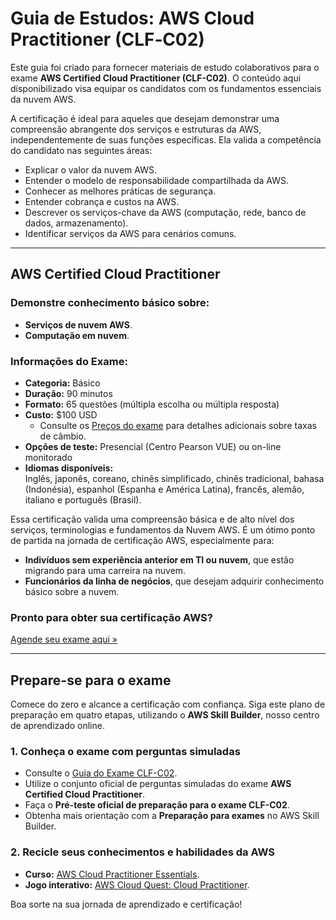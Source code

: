 # Guia de Estudos: AWS Cloud Practitioner (CLF‐C02)

Este guia foi criado para fornecer materiais de estudo colaborativos para o exame **AWS Certified Cloud Practitioner (CLF-C02)**. O conteúdo aqui disponibilizado visa equipar os candidatos com os fundamentos essenciais da nuvem AWS. 

A certificação é ideal para aqueles que desejam demonstrar uma compreensão abrangente dos serviços e estruturas da AWS, independentemente de suas funções específicas. Ela valida a competência do candidato nas seguintes áreas:

- Explicar o valor da nuvem AWS.
- Entender o modelo de responsabilidade compartilhada da AWS.
- Conhecer as melhores práticas de segurança.
- Entender cobrança e custos na AWS.
- Descrever os serviços-chave da AWS (computação, rede, banco de dados, armazenamento).
- Identificar serviços da AWS para cenários comuns.

---

## **AWS Certified Cloud Practitioner**

### Demonstre conhecimento básico sobre:
- **Serviços de nuvem AWS**.
- **Computação em nuvem**.

### Informações do Exame:
- **Categoria:** Básico  
- **Duração:** 90 minutos  
- **Formato:** 65 questões (múltipla escolha ou múltipla resposta)  
- **Custo:** $100 USD  
  - Consulte os [Preços do exame](https://aws.amazon.com/certification/certification-pricing/) para detalhes adicionais sobre taxas de câmbio.  
- **Opções de teste:** Presencial (Centro Pearson VUE) ou on-line monitorado  
- **Idiomas disponíveis:**  
  Inglês, japonês, coreano, chinês simplificado, chinês tradicional, bahasa (Indonésia), espanhol (Espanha e América Latina), francês, alemão, italiano e português (Brasil).

Essa certificação valida uma compreensão básica e de alto nível dos serviços, terminologias e fundamentos da Nuvem AWS. É um ótimo ponto de partida na jornada de certificação AWS, especialmente para:

- **Indivíduos sem experiência anterior em TI ou nuvem**, que estão migrando para uma carreira na nuvem.
- **Funcionários da linha de negócios**, que desejam adquirir conhecimento básico sobre a nuvem.

### **Pronto para obter sua certificação AWS?**
[Agende seu exame aqui »](https://aws.amazon.com/certification/certified-cloud-practitioner/)

---

## **Prepare-se para o exame**

Comece do zero e alcance a certificação com confiança. Siga este plano de preparação em quatro etapas, utilizando o **AWS Skill Builder**, nosso centro de aprendizado online.

### **1. Conheça o exame com perguntas simuladas**
- Consulte o [Guia do Exame CLF-C02](https://aws.amazon.com/certification/certified-cloud-practitioner/).
- Utilize o conjunto oficial de perguntas simuladas do exame **AWS Certified Cloud Practitioner**.
- Faça o **Pré-teste oficial de preparação para o exame CLF-C02**.
- Obtenha mais orientação com a **Preparação para exames** no AWS Skill Builder.

### **2. Recicle seus conhecimentos e habilidades da AWS**
- **Curso:** [AWS Cloud Practitioner Essentials](https://aws.amazon.com/training/path-cloudpractitioner/).
- **Jogo interativo:** [AWS Cloud Quest: Cloud Practitioner](https://aws.amazon.com/training/digital/aws-cloud-quest-cloud-practitioner/).

Boa sorte na sua jornada de aprendizado e certificação!
